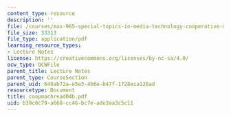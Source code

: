 ```yaml
---
content_type: resource
description: ''
file: /courses/mas-965-special-topics-in-media-technology-cooperative-machines-fall-2003/b39c0c79a668cc46bc7eade3aa3c5c11_coopmachread04b.pdf
file_size: 33313
file_type: application/pdf
learning_resource_types:
- Lecture Notes
license: https://creativecommons.org/licenses/by-nc-sa/4.0/
ocw_type: OCWFile
parent_title: Lecture Notes
parent_type: CourseSection
parent_uid: 649ab72a-e5e3-4b6e-b47f-1728eca126ad
resourcetype: Document
title: coopmachread04b.pdf
uid: b39c0c79-a668-cc46-bc7e-ade3aa3c5c11
---
```

